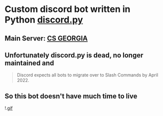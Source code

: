 # Custom discord bot written in Python [discord.py](https://github.com/Rapptz/discord.py)
## Main Server: [CS GEORGIA](https://discord.gg/tsTm3NX)

## Unfortunately discord.py is dead, no longer maintained and
> Discord expects all bots to migrate over to Slash Commands by April 2022.
## So this bot doesn't have much time to live
!.[gif](https://tenor.com/XrU5.gif)

